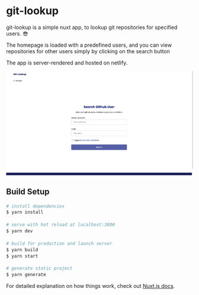 # git-lookup

git-lookup is a simple nuxt app, to lookup git repositories for specified users. :sunglasses:

The homepage is loaded with a predefined users, and you can view repositories for other users simply by clicking on the search button

The app is server-rendered and hosted on netlify.

![search](https://github.com/theoluwafemi/github-repos/blob/develop/screenshot/Screenshot.png?raw=true)


## Build Setup

```bash
# install dependencies
$ yarn install

# serve with hot reload at localhost:3000
$ yarn dev

# build for production and launch server
$ yarn build
$ yarn start

# generate static project
$ yarn generate
```

For detailed explanation on how things work, check out [Nuxt.js docs](https://nuxtjs.org).
